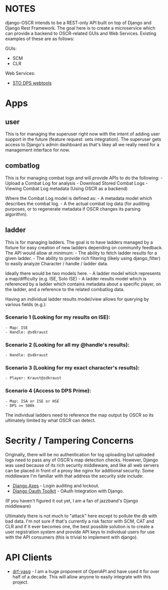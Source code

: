 # NOTES

django-OSCR intends to be a REST-only API built on top of Django and
Django Rest Framework. The goal here is to create a microservice which can
provide a backend to OSCR-related GUIs and Web Services. Existing examples of
these are as follows:

GUIs:
- SCM
- CLR

Web Services: 
- [STO DPS webtools](http://sto-dps.danfai.de/)

# Apps
## user
This is for managing the superuser right now with the intent of adding user
support in the future (feature request: sets integration). The superuser gets
access to Django's admin dashboard as that's likey all we really need for a
management interface for now.

## combatlog
This is for managing combat logs and will provide APIs to do the following:
    - Upload a Combat Log for analysis
    - Download Stored Combat Logs
    - Viewing Combat Log metadata (Using OSCR as a backend)

Where the Combat Log model is defined as:
    - A metadata model which describes the combat log.
    - A the actual combat log data (for auditing purposes, or to regenerate
      metadata if OSCR changes its parsing algorithm).

## ladder
This is for managing ladders. The goal is to have ladders managed by a fixture
for easy creation of new ladders depending on community feedback. The API would
allow at minimum:
    - The ability to fetch ladder results for a given ladder.
    - The ability to provide rich filtering (likely using django_filter) to
      easily analyze Character / handle / ladder data.

Ideally there would be two models here.
    - A ladder model which represents a map/difficulty (e.g. ISE, Solo ISE)
    - A ladder results model which is referenced by a ladder which contains
      metadata about a specific player, on the ladder, and a reference to the
      related combatlog data.

Having an individual ladder results model/view allows for querying by various
fields (e.g.):

### Scenario 1 (Looking for my results on ISE):
    - Map: ISE
    - Handle: @sdkraust

### Scenario 2 (Looking for all my @handle's results):
    - Handle: @sdkraust

### Scenario 3 (Looking for my exact character's results):
    - Player: Kraust@sdkraust

### Scenario 4 (Access to DPS Prime):
    - Map: ISA or ISE or HSE
    - DPS >= 500k

The individual ladders need to reference the map output by OSCR so its ultimately
limited by what OSCR can detect.


# Secrity / Tampering Concerns

Originally, there will be no authentication for log uploading but uploaded logs
need to pass any of OSCR's map detection checks. However, Django was used because
of its rich security middleware, and like all web servers can be placed in front
of a proxy like nginx for additional security. Some middleware I'm familiar with
that address the security side include:

- [Django Axes](https://github.com/jazzband/django-axes) - Login auditing and lockout.
- [Django Oauth Toolkit](https://github.com/jazzband/django-oauth-toolkit) - OAuth Integration with Django.


(If you haven't figured it out yet, I am a fan of jazzband's Django middleware)

Ultimately there is not much to "attack" here except to pollute the db with bad
data. I'm not sure if that's currently a risk factor with SCM, CAT and CLR and if
it ever becomes one, the best possible solution is to create a user registration
system and provide API keys to individual users for use with the API consumers
(this is trivial to implement with django).


# API Clients

- [drf-yasg](https://github.com/axnsan12/drf-yasg) - I am a huge proponent of
OpenAPI and have used it for over half of a decade. This will allow anyone to
easily integrate with this project.
